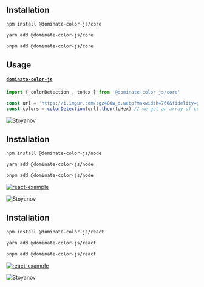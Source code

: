 ## Installation
```sh
npm install @dominate-color-js/core
```

```sh
yarn add @dominate-color-js/core
```

```sh
pnpm add @dominate-color-js/core
```

## Usage

#### [`dominate-color-js`]()

```js
import { colorDetection , toHex } from '@dominate-color-js/core'

const url = 'https://i.imgur.com/zgz4G0w_d.webp?maxwidth=760&fidelity=grand'
const colors = colorDetection(url).then(toHex) // we get an array of colors in the hex color space
```


<a><img src="https://i.imgur.com/zgz4G0w_d.webp?maxwidth=760&fidelity=grand" alt="Stoyanov"></a>

## Installation

```sh
npm install @dominate-color-js/node
```

```sh
yarn add @dominate-color-js/node
```

```sh
pnpm add @dominate-color-js/node
```

[![react-example](https://codesandbox.io/static/img/play-codesandbox.svg)](https://codesandbox.io/p/sandbox/gallant-sanne-ii1e7o?file=%2Findex.js)

<a><img src="https://i.imgur.com/vaJk09o.png" alt="Stoyanov"></a>


## Installation

```sh
npm install @dominate-color-js/react
```

```sh
yarn add @dominate-color-js/react
```

```sh
pnpm add @dominate-color-js/react
```

[![react-example](https://codesandbox.io/static/img/play-codesandbox.svg)](https://codesandbox.io/p/github/Dominate-color/dominate-color-react-example)

<a><img src="https://i.imgur.com/t5XP9Fo.png" alt="Stoyanov"></a>
